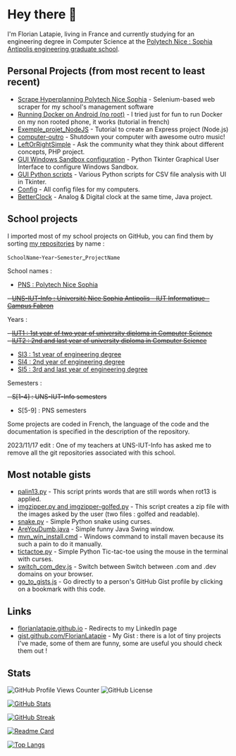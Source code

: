 # Hey there 👋

I'm Florian Latapie, living in France and currently studying for an engineering degree in Computer Science at the [Polytech Nice : Sophia Antipolis engineering graduate school][Polytech].

## Personal Projects (from most recent to least recent)

- [Scrape Hyperplanning Polytech Nice Sophia][Scrape_Hyperplanning_PNS]  - Selenium-based web scraper for my school's management software
- [Running Docker on Android (no root)][docker android]                  - I tried just for fun to run Docker on my non rooted phone, it works (tutorial in french)
- [Exemple_projet_NodeJS][Exemple_projet_NodeJS]                         - Tutorial to create an Express project (Node.js)
- [computer-outro][computer-outro]                                       - Shutdown your computer with awesome outro music!
- [LeftOrRightSimple][LeftOrRightSimple]                                 - Ask the community what they think about different concepts, PHP project.
- [GUI Windows Sandbox configuration][GUI-Windows-Sandbox-configuration] - Python Tkinter Graphical User Interface to configure Windows Sandbox.
- [GUI Python scripts][gui-python-scripts]                               - Various Python scripts for CSV file analysis with UI in Tkinter.
- [Config][Config]                                                       - All config files for my computers.
- [BetterClock][BetterClock]                                             - Analog & Digital clock at the same time, Java project.

## School projects

I imported most of my school projects on GitHub, you can find them by sorting [my repositories][my-repositories] by name :  

`SchoolName`-`Year`-`Semester`_`ProjectName`

School names :

- [PNS : Polytech Nice Sophia](https://github.com/FlorianLatapie?tab=repositories&q=PNS)
  
~~- [UNS-IUT-Info : Université Nice Sophia Antipolis - IUT Informatique - Campus Fabron](https://github.com/FlorianLatapie?tab=repositories&q=IUT)~~

Years :

~~- [IUT1 : 1st year of two year of university diploma in Computer Science](https://github.com/FlorianLatapie?tab=repositories&q=IUT1)~~  
~~- [IUT2 : 2nd and last year of university diploma in Computer Science](https://github.com/FlorianLatapie?tab=repositories&q=IUT2)~~

- [SI3 : 1st year of engineering degree](https://github.com/FlorianLatapie?tab=repositories&q=PNS-SI3)
- [SI4 : 2nd year of engineering degree](https://github.com/FlorianLatapie?tab=repositories&q=PNS-SI4)
- [SI5 : 3rd and last year of engineering degree](https://github.com/FlorianLatapie?tab=repositories&q=PNS-SI5)

Semesters :

~~- S[1-4] : UNS-IUT-Info semesters~~

- S[5-9] : PNS semesters

Some projects are coded in French, the language of the code and the documentation is specified in the description of the repository.

2023/11/17 edit : One of my teachers at UNS-IUT-Info has asked me to remove all the git repositories associated with this school.

## Most notable gists

- [palin13.py][palin13]                             - This script prints words that are still words when rot13 is applied.
- [imgzipper.py and imgzipper-golfed.py][imgzipper] - This script creates a zip file with the images asked by the user (two files : golfed and readable).
- [snake.py][snake]                                 - Simple Python snake using curses.
- [AreYouDumb.java][AreYouDumb]                     - Simple funny Java Swing window.
- [mvn_win_install.cmd][mvn_win_install]            - Windows command to install maven because its such a pain to do it manually.
- [tictactoe.py][tictactoe]                         - Simple Python Tic-tac-toe using the mouse in the terminal with curses.
- [switch_com_dev.js][switch_com_dev]               - Switch between Switch between .com and .dev domains on your browser.
- [go_to_gists.js][go_to_gists]                     - Go directly to a person's GitHub Gist profile by clicking on a bookmark with this code.

## Links

- [florianlatapie.github.io][github.io]             - Redirects to my LinkedIn page
- [gist.github.com/FlorianLatapie][gist github]     - My Gist : there is a lot of tiny projects I've made, some of them are funny, some are useful you should check them out !

## Stats

![GitHub Profile Views Counter](https://komarev.com/ghpvc/?username=FlorianLatapie)
![GitHub License](https://img.shields.io/github/license/FlorianLatapie/FlorianLatapie)

[![GitHub Stats][GitHub Stats]](https://github.com/anuraghazra/github-readme-stats)

[![GitHub Streak][Github Streak]](https://git.io/streak-stats)

[![Readme Card][Readme Card]](https://github.com/anuraghazra/github-readme-stats)

[![Top Langs][Top Langs]](https://github.com/anuraghazra/github-readme-stats)

<!-- Sources -->
<!-- Misc. -->
[Polytech]: https://polytech.univ-cotedazur.fr/

<!-- Projects links-->
[my-repositories]:                   https://github.com/FlorianLatapie?tab=repositories&q=&type=archived&language=&sort=name
[BetterClock]:                       https://github.com/FlorianLatapie/BetterClock
[Config]:                            https://florianlatapie.github.io/Config/
[gui-python-scripts]:                https://github.com/FlorianLatapie/gui-python-scripts
[GUI-Windows-Sandbox-configuration]: https://github.com/FlorianLatapie/GUI-Windows-Sandbox-configuration
[LeftOrRightSimple]:                 https://github.com/FlorianLatapie/LeftOrRightSimple
[computer-outro]:                    https://github.com/FlorianLatapie/computer-outro
[Exemple_projet_NodeJS]:             https://github.com/FlorianLatapie/Exemple_projet_NodeJS
[Scrape_Hyperplanning_PNS]:          https://github.com/FlorianLatapie/Scrape_Hyperplanning_Polytech_Nice_Sophia
[docker android]:                    https://github.com/FlorianLatapie/Config/blob/main/linux/termux/docker/README.md

<!-- Gists links -->
[palin13]:         https://gist.github.com/FlorianLatapie/dcbfc6a26423162c2fef6886a3501684
[imgzipper]:       https://gist.github.com/FlorianLatapie/60785afb8cd25b8767e14832d19679eb
[snake]:           https://gist.github.com/FlorianLatapie/3f67869fc97fa5c76b86fac4fce9500b
[AreYouDumb]:      https://gist.github.com/FlorianLatapie/e56b7ccb152d8851c8944339a60de1ca
[mvn_win_install]: https://gist.github.com/FlorianLatapie/3c3125a2a371dc08991313401f04db65
[tictactoe]:       https://gist.github.com/FlorianLatapie/c6d81b0351fe88a60e8b1502eeef1152
[switch_com_dev]:  https://gist.github.com/FlorianLatapie/be766b7e08447bd093e2b172df4ef9d8
[go_to_gists]:     https://gist.github.com/FlorianLatapie/72d5b86cf51f71392ab82b2fd034c1d6

<!-- Links -->
[github.io]:   https://florianlatapie.github.io/
[gist github]: https://gist.github.com/FlorianLatapie

<!-- Stats -->
[GitHub Stats]:  https://github-readme-stats.vercel.app/api?username=FlorianLatapie&count_private=true&show_icons=true
[GitHub Streak]: https://github-readme-streak-stats.herokuapp.com/?user=florianlatapie&date_format=j%2Fn%5B%2FY%5D
[Readme Card]:   https://github-readme-stats.vercel.app/api/pin/?username=florianlatapie&repo=florianlatapie&show_owner=true
[Top Langs]:     https://github-readme-stats.vercel.app/api/top-langs/?username=FlorianLatapie
